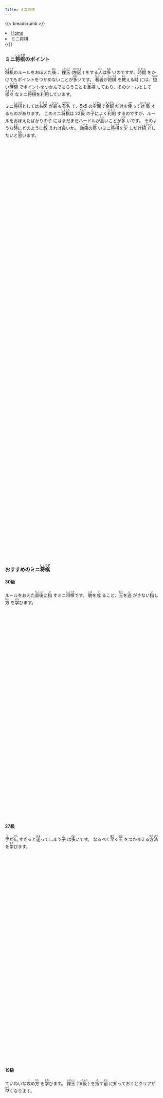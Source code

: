 ```yaml
---
Title: ミニ将棋
---
```

{{< breadcrumb >}}
  <li class="breadcrumb-item"><a href="/shogi-beginners/">Home</a></li>
  <li class="breadcrumb-item active" aria-current="page">ミニ将棋</li>
{{</ breadcrumb >}}
<div class="row pt-3">
  <div class="col-lg-6">
    <h3>ミニ<ruby>将棋<rt>しょうぎ</rt></ruby>のポイント</h3>
    <p><ruby>将棋<rt>しょうぎ</rt></ruby>のルールをおぼえた<ruby>後<rt>あと</rt>
      </ruby>、<ruby>裸玉<rt>らぎょく</rt></ruby> (<ruby>左図<rt>ひだりず</rt>
      </ruby>) をする<ruby>人<rt>ひと</rt></ruby>は<ruby>多<rt>おお</rt>
      </ruby>いのですが、<ruby>時間<rt>じかん</rt>
      </ruby>をかけてもポイントをつかめないことが<ruby>多<rt>おお</rt></ruby>いです。
      <ruby>著者<rt>ちょしゃ</rt></ruby>が<ruby>将棋<rt>しょうぎ</rt>
      </ruby>を<ruby>教<rt>おし</rt></ruby>える<ruby>時<rt>とき</rt>
      </ruby>には、<ruby>短<rt>みじか</rt></ruby>い<ruby>時間<rt>じかん</rt>
      </ruby>でポイントをつかんでもらうことを<ruby>重視<rt>じゅうし</rt>
      </ruby>しており、そのツールとして<ruby>様々<rt>さまざま</rt>
      </ruby>なミニ<ruby>将棋<rt>しょうぎ</rt></ruby>を<ruby>利用<rt>りよう</rt></ruby>しています。
    </p>
    <p>ミニ<ruby>将棋<rt>しょうぎ</rt></ruby>としては<ruby>右図<rt>みぎず</rt>
      </ruby>が<ruby>最<rt>もっと</rt></ruby>も<ruby>有名<rt>ゆうめい</rt>
      </ruby>で、5x5 の<ruby>空間<rt>くうかん</rt></ruby>で<ruby>金銀<rt>きんぎん</rt>
      </ruby>だけを<ruby>使<rt>つか</rt></ruby>って<ruby>対局<rt>たいきょく</rt>
      </ruby>するものがあります。
      このミニ<ruby>将棋<rt>しょうぎ</rt></ruby>は 22<ruby>級<rt>きゅう</rt>
      </ruby>の<ruby>子<rt>こ</rt></ruby>によく<ruby>利用<rt>りよう</rt>
      </ruby>するのですが、ルールをおぼえたばかりの<ruby>子<rt>こ</rt>
      </ruby>にはまだまだハードルが<ruby>高<rt>たか</rt></ruby>いことが<ruby>多<rt>おお</rt>
      </ruby>いです。
      そのような<ruby>時<rt>とき</rt></ruby>にどのように<ruby>教<rt>おし</rt>
      </ruby>えれば<ruby>良<rt>よ</rt></ruby>いか。
      <ruby>効果<rt>こうか</rt></ruby>の<ruby>高<rt>たか</rt>
      </ruby>いミニ<ruby>将棋<rt>しょうぎ</rt></ruby>を<ruby>少<rt>すこ</rt>
      </ruby>しだけ<ruby>紹介<rt>しょうかい</rt></ruby>したいと<ruby>思<rt>おも</rt></ruby>います。
    </p>
  </div>
  <div class="col p-1">
    <div class="col" tabindex="-1">
      <script id="kif-summary1" type="text/plain">
上手：上手
下手：下手
上手の持駒：なし
  ９ ８ ７ ６ ５ ４ ３ ２ １
+---------------------------+
| ・ ・ ・ ・v玉 ・ ・ ・ ・|一
| ・ ・ ・ ・ ・ ・ ・ ・ ・|二
| ・ ・ ・ ・ ・ ・ ・ ・ ・|三
| ・ ・ ・ ・ ・ ・ ・ ・ ・|四
| ・ ・ ・ ・ ・ ・ ・ ・ ・|五
| ・ ・ ・ ・ ・ ・ ・ ・ ・|六
| 歩 歩 歩 歩 歩 歩 歩 歩 歩|七
| ・ 角 ・ ・ ・ ・ ・ 飛 ・|八
| 香 桂 銀 金 玉 金 銀 桂 香|九
+---------------------------+
下手の持駒：なし
      </script>
      <svg id="ban-summary1" xmlns="http://www.w3.org/2000/svg" viewBox="0,0,400,540"></svg>
    </div>
  </div>
  <div class="col p-1">
    <div class="col" tabindex="-1">
      <script id="kif-summary2" type="text/plain">
上手：上手
下手：下手
上手の持駒：なし
  ９ ８ ７ ６ ５ ４ ３ ２ １
+---------------------------+
| ・ ・ ・ ・ ・ ・ ・ ・ ・|一
| ・ ・ ・ ・ ・ ・ ・ ・ ・|二
| ・ ・v銀v金v玉v金v銀 ・ ・|三
| ・ ・ ・ ・ ・ ・ ・ ・ ・|四
| ・ ・ ・ ・ ・ ・ ・ ・ ・|五
| ・ ・ ・ ・ ・ ・ ・ ・ ・|六
| ・ ・ 銀 金 玉 金 銀 ・ ・|七
| ・ ・ ・ ・ ・ ・ ・ ・ ・|八
| ・ ・ ・ ・ ・ ・ ・ ・ ・|九
+---------------------------+
下手の持駒：なし
      </script>
      <svg id="ban-summary2" xmlns="http://www.w3.org/2000/svg" viewBox="0,0,400,540"></svg>
    </div>
  </div>
</div>
<div>
  <h3 class="pt-4">おすすめのミニ<ruby>将棋<rt>しょうぎ</rt></ruby></h3>
  <div class="row">
    <div class="col-md">
      <div class="row">
        <div class="col pb-3" tabindex="-1">
          <h4>30級</h4>
          <p>ルールをおえた<ruby>直後<rt>ちょくご</rt></ruby>に<ruby>指<rt>さ</rt>
            </ruby>すミニ<ruby>将棋<rt>しょうぎ</rt></ruby>です。
            <ruby>駒<rt>こま</rt></ruby>を<ruby>成<rt>な</rt>
            </ruby>ること、<ruby>王<rt>おう</rt></ruby>を<ruby>逃<rt>に</rt>
            </ruby>がさない<ruby>指<rt>さ</rt></ruby>し<ruby>方<rt>かた</rt>
            </ruby>を<ruby>学<rt>まな</rt></ruby>びます。
          </p>
          <script id="kif-30kyu" type="text/plain">
上手：上手
下手：下手
上手の持駒：なし
  ９ ８ ７ ６ ５ ４ ３ ２ １
+---------------------------+
| ・ ・ ・ ・v玉 ・ ・ ・ ・|一
| ・ ・ ・ ・ ・ ・ ・ ・ ・|二
| ・ ・ ・ ・ ・ ・ ・ ・ ・|三
| 歩 歩 歩 歩 歩 歩 歩 歩 歩|四
| ・ ・ ・ ・ ・ ・ ・ ・ ・|五
| ・ ・ ・ ・ ・ ・ ・ ・ ・|六
| ・ ・ ・ ・ ・ ・ ・ ・ ・|七
| ・ ・ ・ ・ ・ ・ ・ ・ ・|八
| ・ ・ ・ ・ 玉 ・ ・ ・ ・|九
+---------------------------+
下手の持駒：なし
          </script>
          <svg id="ban-30kyu" xmlns="http://www.w3.org/2000/svg" viewBox="0,0,400,540"></svg>
        </div>
        <div class="col pb-3" tabindex="-1">
          <h4>27級</h4>
          <p><ruby>手<rt>て</rt></ruby>が<ruby>広<rt>ひろ</rt>
            </ruby>すぎると<ruby>迷<rt>まよ</rt></ruby>ってしまう<ruby>子<rt>こ</rt>
            </ruby>は<ruby>多<rt>おお</rt></ruby>いです。
            なるべく<ruby>早<rt>はや</rt></ruby>く<ruby>王<rt>おう</rt>
            </ruby>をつかまえる<ruby>方法<rt>ほうほう</rt>
            </ruby>を<ruby>学<rt>まな</rt></ruby>びます。
          </p>
          <script id="kif-27kyu" type="text/plain">
上手：上手
下手：下手
上手の持駒：なし
  ９ ８ ７ ６ ５ ４ ３ ２ １
+---------------------------+
| ・ ・ ・ ・v玉 ・ ・ ・ ・|一
| ・ ・ ・ ・ ・ ・ ・ ・ ・|二
| ・ ・ ・ ・ ・ ・ ・ ・ ・|三
| ・ ・ ・ ・ ・ ・ ・ ・ ・|四
| ・ ・ ・ ・ ・ ・ ・ ・ ・|五
| ・ ・ ・ ・ ・ ・ ・ ・ ・|六
| ・ ・ ・ ・ ・ ・ ・ ・ ・|七
| ・ ・ ・ ・ ・ ・ ・ ・ ・|八
| ・ ・ 飛 角 玉 角 飛 ・ ・|九
+---------------------------+
下手の持駒：なし
          </script>
          <svg id="ban-27kyu" xmlns="http://www.w3.org/2000/svg" viewBox="0,0,400,540"></svg>
        </div>
      </div>
    </div>
    <div class="col-md">
      <div class="row">
        <div class="col pb-3" tabindex="-1">
          <h4>19級</h4>
          <p>ていねいな<ruby>攻<rt>せ</rt></ruby>め<ruby>方<rt>かた</rt>
          </ruby>を<ruby>学<rt>まな</rt></ruby>びます。
          <ruby>裸玉<rt>らぎょく</rt></ruby> (16<ruby>級<rt>きゅう</rt>
          </ruby>) を<ruby>指<rt>さ</rt></ruby>す<ruby>前<rt>まえ</rt>
          </ruby>に<ruby>知<rt>し</rt></ruby>っておくとクリアが<ruby>早<rt>はや</rt></ruby>くなります。
          </p>
          <script id="kif-19kyu" type="text/plain">
上手：上手
下手：下手
上手の持駒：なし
  ９ ８ ７ ６ ５ ４ ３ ２ １
+---------------------------+
| ・ ・ ・ ・v玉 ・ ・ ・ ・|一
| ・ ・ ・ ・ ・ ・ ・ ・ ・|二
| ・ ・ ・v歩v歩v歩 ・ ・ ・|三
| ・ ・ ・ ・ ・ ・ ・ ・ ・|四
| ・ ・ ・ ・ ・ ・ ・ ・ ・|五
| ・ ・ ・ ・ ・ ・ ・ ・ ・|六
| ・ ・ ・ 歩 歩 歩 ・ ・ ・|七
| ・ ・ ・ ・ 飛 ・ ・ ・ ・|八
| ・ ・ ・ 銀 玉 銀 ・ ・ ・|九
+---------------------------+
下手の持駒：なし
          </script>
          <svg id="ban-19kyu" xmlns="http://www.w3.org/2000/svg" viewBox="0,0,400,540"></svg>
        </div>
        <div class="col pb-3" tabindex="-1">
          <h4>14級</h4>
          <p><ruby>十枚<rt>じゅうまい</rt></ruby><ruby>落<rt>お</rt>
          </ruby>ち (12<ruby>級<rt>きゅう</rt></ruby>) <ruby>以上<rt>いじょう</rt>
          </ruby>の<ruby>駒<rt>こま</rt></ruby><ruby>落<rt>お</rt>
          </ruby>ちは<ruby>受<rt>う</rt></ruby>けの<ruby>勉強<rt>べんきょう</rt>
          </ruby>が<ruby>多<rt>おお</rt></ruby>くありません。
          <ruby>早<rt>はや</rt></ruby>めに<ruby>歩<rt>ふ</rt>
          </ruby>の<ruby>受<rt>う</rt></ruby>け<ruby>方<rt>かた</rt>
          </ruby>を<ruby>学<rt>まな</rt></ruby>びます。
          </p>
          <script id="kif-14kyu" type="text/plain">
上手：上手
下手：下手
上手の持駒：歩九　
  ９ ８ ７ ６ ５ ４ ３ ２ １
+---------------------------+
| ・ ・ ・ ・v玉 ・ ・ ・ ・|一
| ・ ・ ・ ・ ・ ・ ・ ・ ・|二
| ・ ・ ・ ・ ・ ・ ・ ・ ・|三
| ・ ・ ・ ・ ・ ・ ・ ・ ・|四
| ・ ・ ・ ・ ・ ・ ・ ・ ・|五
| ・ ・ ・ ・ ・ ・ ・ ・ ・|六
| 歩 歩 歩 歩 歩 歩 歩 歩 歩|七
| ・ 角 ・ ・ ・ ・ ・ 飛 ・|八
| 香 桂 銀 金 玉 金 銀 桂 香|九
+---------------------------+
下手の持駒：なし
          </script>
          <svg id="ban-14kyu" xmlns="http://www.w3.org/2000/svg" viewBox="0,0,400,540"></svg>
        </div>
      </div>
    </div>
  </div>
</div>
<div class="pt-4">
  <h3><ruby>詰将棋<rt>つめしょうぎ</rt></ruby>のおすすめ<ruby>書籍<rt>しょせき</rt></ruby></h3>
  <p><ruby>王<rt>おう</rt></ruby>のつかまえ<ruby>方<rt>かた</rt>
    </ruby>を<ruby>知<rt>し</rt></ruby>るために、<ruby>早<rt>はや</rt>
    </ruby>い<ruby>段階<rt>だんかい</rt></ruby>から1<ruby>手詰<rt>てづめ</rt>
    </ruby>の<ruby>練習<rt>れんしゅう</rt></ruby>をおすすめします。
  </p>
  <div class="row text-center">
    <div class="col-sm">
      <h4><ruby>最初<rt>さいしょ</rt></ruby>のつかみ</h4>
      <div class="pt-3">
        <iframe loading="lazy" style="width:120px;height:240px;" marginwidth="0" marginheight="0" scrolling="no" frameborder="0" src="https://rcm-fe.amazon-adsystem.com/e/cm?ref=qf_sp_asin_til&t=manbossocialt-22&m=amazon&o=9&p=8&l=as1&IS1=1&detail=1&asins=B07921JHPB&linkId=5dbdf830fb53dc0c58b9f538b779b008&bc1=ffffff&amp;lt1=_top&fc1=333333&lc1=0066c0&bg1=ffffff&f=ifr"></iframe>
        <iframe loading="lazy" style="width:120px;height:240px;" marginwidth="0" marginheight="0" scrolling="no" frameborder="0" src="https://rcm-fe.amazon-adsystem.com/e/cm?ref=qf_sp_asin_til&t=manbossocialt-22&m=amazon&o=9&p=8&l=as1&IS1=1&detail=1&asins=4262101533&linkId=a1f8e33617a70bc22e81002a9bf075b0&bc1=ffffff&amp;lt1=_top&fc1=333333&lc1=0066c0&bg1=ffffff&f=ifr"></iframe>
      </div>
    </div>
    <div class="col-sm">
      <h4><ruby>量<rt>りょう</rt></ruby>をこなすとき</h4>
      <div class="pt-3">
        <iframe loading="lazy" style="width:120px;height:240px;" marginwidth="0" marginheight="0" scrolling="no" frameborder="0" src="https://rcm-fe.amazon-adsystem.com/e/cm?ref=qf_sp_asin_til&t=manbossocialt-22&m=amazon&o=9&p=8&l=as1&IS1=1&detail=1&asins=4839933324&linkId=5acca90b66aa19055dd9b858cf346180&bc1=ffffff&amp;lt1=_top&fc1=333333&lc1=0066c0&bg1=ffffff&f=ifr"></iframe>
        <iframe loading="lazy" style="width:120px;height:240px;" marginwidth="0" marginheight="0" scrolling="no" frameborder="0" src="https://rcm-fe.amazon-adsystem.com/e/cm?ref=qf_sp_asin_til&t=manbossocialt-22&m=amazon&o=9&p=8&l=as1&IS1=1&detail=1&asins=B0197NZUG4&linkId=f8daa1b023cf22bec0781939ecaf2c28&bc1=ffffff&amp;lt1=_top&fc1=333333&lc1=0066c0&bg1=ffffff&f=ifr"></iframe>
      </div>
    </div>
    <div class="col-sm">
      <h4><ruby>慣<rt>な</rt></ruby>れてきたとき</h4>
      <div class="pt-3">
        <iframe loading="lazy" style="width:120px;height:240px;" marginwidth="0" marginheight="0" scrolling="no" frameborder="0" src="https://rcm-fe.amazon-adsystem.com/e/cm?ref=qf_sp_asin_til&t=manbossocialt-22&m=amazon&o=9&p=8&l=as1&IS1=1&detail=1&asins=4839971382&linkId=8cb544aaa21b185260e5fe8432359977&bc1=ffffff&amp;lt1=_top&fc1=333333&lc1=0066c0&bg1=ffffff&f=ifr"></iframe>
      </div>
    </div>
  </div>
</div>
<script src="/shogi-beginners/kifu-viewer.js"></script>
{{< script >}}
  ["summary1", "summary2", "30kyu", "27kyu", "19kyu", "14kyu"].forEach(id => {
    new KifuViewer(document.getElementById("ban-" + id), { buttons: "none" })
      .loadString(document.getElementById("kif-" + id).textContent);
  });
{{< /script >}}

